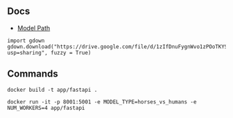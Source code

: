 ## Docs

* [Model Path](https://drive.google.com/file/d/1zIfDnuFygnWvo1zPOoTKYStNZQaFjExy/view?usp=sharing)

```
import gdown
gdown.download("https://drive.google.com/file/d/1zIfDnuFygnWvo1zPOoTKYStNZQaFjExy/view?usp=sharing", fuzzy = True)
```

## Commands

```
docker build -t app/fastapi .
```

```
docker run -it -p 8001:5001 -e MODEL_TYPE=horses_vs_humans -e NUM_WORKERS=4 app/fastapi
```
